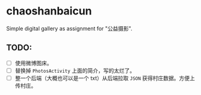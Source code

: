 # chaoshanbaicun
Simple digital gallery as assignment for "公益摄影".
## TODO:
- [ ] 使用微博图床。
- [ ] 替换掉 `PhotosActivity` 上面的简介，写的太烂了。
- [ ] 整一个后端（大概也可以是一个 txt）从后端拉取 `JSON` 获得村庄数据。方便上传村庄。
